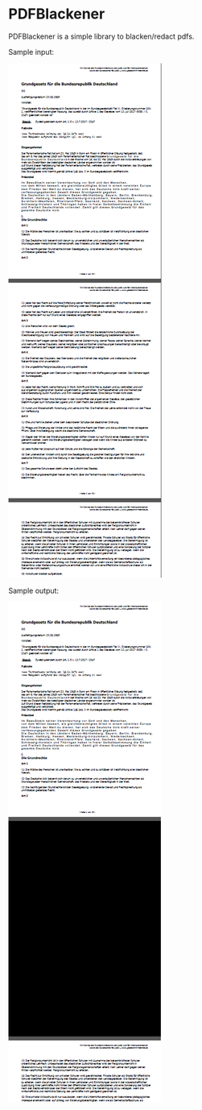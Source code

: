 # PDFBlackener

PDFBlackener is a simple library to blacken/redact pdfs.

Sample input:

![alt text](https://github.com/robertwolff1986/PDFBlackener/blob/master/images/source.png "input")

Sample output:

![alt text](https://github.com/robertwolff1986/PDFBlackener/blob/master/images/target.png "ouput")


